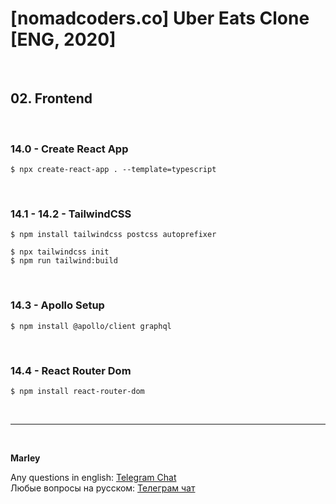 # [nomadcoders.co] Uber Eats Clone [ENG, 2020]

<br/>

## 02. Frontend

<br/>

### 14.0 - Create React App

    $ npx create-react-app . --template=typescript

<br/>

### 14.1 - 14.2 - TailwindCSS

    $ npm install tailwindcss postcss autoprefixer

    $ npx tailwindcss init
    $ npm run tailwind:build

<br/>

### 14.3 - Apollo Setup

    $ npm install @apollo/client graphql

<br/>

### 14.4 - React Router Dom

    $ npm install react-router-dom
    

<br/>

---

<br/>

**Marley**

Any questions in english: <a href="https://jsdev.org/chat/">Telegram Chat</a>  
Любые вопросы на русском: <a href="https://jsdev.ru/chat/">Телеграм чат</a>
